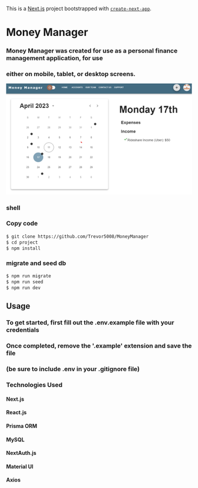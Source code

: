 This is a [Next.js](https://nextjs.org/) project bootstrapped with [`create-next-app`](https://github.com/vercel/next.js/tree/canary/packages/create-next-app).

# Money Manager #
### Money Manager was created for use as a personal finance management application, for use ###
### either on mobile, tablet, or desktop screens. ###

<img src="./public/assets/images/MoneyManager.png" alt="Project Dashboard" />

### shell ###
### Copy code ###
```
$ git clone https://github.com/Trevor5008/MoneyManager
$ cd project
$ npm install
```
### migrate and seed db ###
```
$ npm run migrate
$ npm run seed
$ npm run dev
```

## Usage
### To get started, first fill out the .env.example file with your credentials
### Once completed, remove the '.example' extension and save the file 
### (be sure to include .env in your .gitignore file)


### Technologies Used

#### Next.js
#### React.js
#### Prisma ORM
#### MySQL 
#### NextAuth.js
#### Material UI
#### Axios
